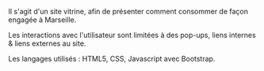 Il s'agit d'un site vitrine, afin de présenter comment consommer de façon engagée à Marseille.

Les interactions avec l'utilisateur sont limitées à des pop-ups, liens internes & liens externes au site.

Les langages utilisés : HTML5, CSS, Javascript avec Bootstrap.
